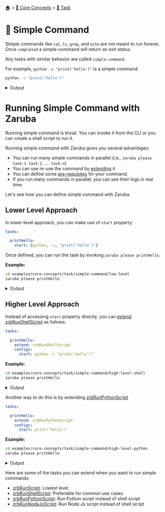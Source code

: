 <!--startTocHeader-->
[🏠](../../README.md) > [🧠 Core Concepts](../README.md) > [🔨 Task](README.md)
# 🥛 Simple Command
<!--endTocHeader-->

Simple commands like `cat`, `ls`, `grep`, and `echo` are not meant to run forever. Once `completed` a simple-command will return an exit status.

Any tasks with similar behavior are called `simple-command`.

For example, `python -c "print('hello')"` is a simple command:

<!--startCode-->
```bash
python -c "print('hello')"
```
 
<details>
<summary>Output</summary>
 
```````
hello
```````
</details>
<!--endCode-->

# Running Simple Command with Zaruba

Running simple command is trivial. You can invoke it from the CLI or you can create a shell script to run it.

Running simple command with Zaruba gives you several advantages:

* You can run many simple commands in parallel (i,e., `zaruba please task-1 task-2... task-n`)
* You can use re-use the command by [extending](./extend-task.md) it
* You can define some [pre-requisites](./define-task-dependencies.md) for your command.
* If you run many commands in parallel, you can see their logs in real time.

Let's see how you can define simple command with Zaruba.

## Lower Level Approach

In lower-level approach, you can make use of `start` property:

```yaml
tasks:

  printHello:
    start: [python, -c, "print('hello')"]
```

Once defined, you can run the task by invoking `zaruba please printHello`.

__Example:__

<!--startCode-->
```bash
cd examples/core-concepts/task/simple-command/low-level
zaruba please printHello
```
 
<details>
<summary>Output</summary>
 
```````
💀 🔎 Job Starting...
         Elapsed Time: 5.55µs
         Current Time: 14:50:12
💀 🏁 Running 🍏 printHello runner (Attempt 1 of 3) on /home/gofrendi/zaruba/docs/examples/core-concepts/task/simple-command/low-level
💀    🚀 🍏 printHello           hello
💀 🎉 Successfully running 🍏 printHello runner (Attempt 1 of 3)
💀 🔎 Job Running...
         Elapsed Time: 19.743604ms
         Current Time: 14:50:12
💀 🎉 🎉🎉🎉🎉🎉🎉🎉🎉🎉🎉🎉
💀 🎉 Job Complete!!! 🎉🎉🎉
💀 🔥 Terminating
💀 🔎 Job Ended...
         Elapsed Time: 425.582147ms
         Current Time: 14:50:12
zaruba please printHello
```````
</details>
<!--endCode-->

## Higher Level Approach

Instead of accessing `start` property directly, you can [extend](./extend-task.md) [zrbRunShellScript](../../core-tasks/zrb-run-shell-script.md) as follows:

```yaml
tasks:

  printHello:
    extend: zrbRunShellScript
    configs:
      start: python -c "print('hello')"
```

__Example:__

<!--startCode-->
```bash
cd examples/core-concepts/task/simple-command/high-level-shell
zaruba please printHello
```
 
<details>
<summary>Output</summary>
 
```````
💀 🔎 Job Starting...
         Elapsed Time: 1.313µs
         Current Time: 14:50:13
💀 🏁 Running 🍏 printHello runner (Attempt 1 of 3) on /home/gofrendi/zaruba/docs/examples/core-concepts/task/simple-command/high-level-shell
💀    🚀 🍏 printHello           hello
💀 🎉 Successfully running 🍏 printHello runner (Attempt 1 of 3)
💀 🔎 Job Running...
         Elapsed Time: 51.139484ms
         Current Time: 14:50:13
💀 🎉 🎉🎉🎉🎉🎉🎉🎉🎉🎉🎉🎉
💀 🎉 Job Complete!!! 🎉🎉🎉
💀 🔥 Terminating
💀 🔎 Job Ended...
         Elapsed Time: 353.709938ms
         Current Time: 14:50:13
zaruba please printHello
```````
</details>
<!--endCode-->


Another way to do this is by extending [zrbRunPythonScript](../../core-tasks/zrb-run-python-script.md)

```yaml
tasks:

  printHello:
    extend: zrbRunPythonScript
    configs:
      start: print('hello')
```

__Example:__

<!--startCode-->
```bash
cd examples/core-concepts/task/simple-command/high-level-python
zaruba please printHello
```
 
<details>
<summary>Output</summary>
 
```````
💀 🔎 Job Starting...
         Elapsed Time: 1.677µs
         Current Time: 14:50:13
💀 🏁 Running 🍏 printHello runner (Attempt 1 of 3) on /home/gofrendi/zaruba/docs/examples/core-concepts/task/simple-command/high-level-python
💀    🚀 🍏 printHello           hello
💀 🎉 Successfully running 🍏 printHello runner (Attempt 1 of 3)
💀 🔎 Job Running...
         Elapsed Time: 20.180744ms
         Current Time: 14:50:13
💀 🎉 🎉🎉🎉🎉🎉🎉🎉🎉🎉🎉🎉
💀 🎉 Job Complete!!! 🎉🎉🎉
💀 🔥 Terminating
💀 🔎 Job Ended...
         Elapsed Time: 323.385781ms
         Current Time: 14:50:13
zaruba please printHello
```````
</details>
<!--endCode-->


Here are some of the tasks you can extend when you want to run simple commands:

* [zrbRunScript](../../core-tasks/zrb-run-script.md): Lowest level
* [zrbRunShellScript](../../core-tasks/zrb-run-shell-script.md): Preferable for common use cases
* [zrbRunPythonScript](../../core-tasks/zrb-run-python-script.md): Run Python script instead of shell script
* [zrbRunNodeJsScript](../../core-tasks/zrb-run-node-js-script.md): Run Node.Js script instead of shell script

<!--startTocSubTopic-->
<!--endTocSubTopic-->
